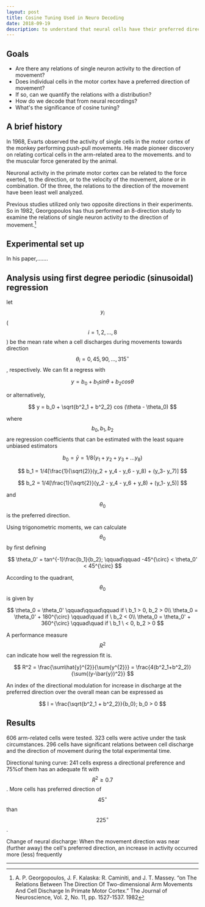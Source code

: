 ```yaml
---
layout: post
title: Cosine Tuning Used in Neuro Decoding
date: 2018-09-19
description: to understand that neural cells have their preferred direction of movement distributed like a sinusoidal function
---
```


## Goals

* Are there any relations of single neuron activity to the direction of movement?
* Does individual cells in the motor cortex have a preferred direction of movement?
* If so, can we quantify the relations with a distribution?
* How do we decode that from neural recordings?
* What's the significance of cosine tuning?

## A brief history

In 1968, Evarts observed the activity of single cells in the motor cortex of the monkey performing push-pull movements. He made pioneer discovery on relating cortical cells in the arm-related area to the movements. and to the muscular force generated by the animal.

Neuronal activity in the primate motor cortex can be related to the force exerted, to the direction, or to the velocity of the movement, alone or in combination. Of the three, the relations to the direction of the movement have been least well analyzed.

Previous studies utilized only two opposite directions in their experiments. So in 1982, Georgopoulos has thus performed an 8-direction study to examine the relations of single neuron activity to the direction of movement.[^Georgopoulos]

## Experimental set up

In his paper,.......

## Analysis using first degree periodic (sinusoidal) regression

let $$ y_i $$ ($$ i = 1, 2, ..., 8 $$) be the mean rate when a cell discharges during movements towards direction $$ \theta_i = 0, 45, 90, ..., 315^{\circ}$$, respectively. We can fit a regress with

$$
y = b_0 + b_1sin \theta + b_2 cos \theta
$$

or alternatively,

$$
y = b_0 + \sqrt{b^2_1 + b^2_2} cos (\theta - \theta_0)
$$

where $$ b_0, b_1, b_2 $$ are regression coefficients that can be estimated with the least square unbiased estimators

$$
b_0 = \bar{y} = 1/8(y_1 + y_2 + y_3 + ... y_8)
$$

$$
b_1 = 1/4[\frac{1}{\sqrt{2}}(y_2 + y_4 - y_6 - y_8) + (y_3- y_7)]
$$

$$
b_2 = 1/4[\frac{1}{\sqrt{2}}(y_2 - y_4 - y_6 + y_8) + (y_1- y_5)]
$$

and $$\theta_0$$ is the preferred direction.

Using trigonometric moments, we can calculate $$\theta_0$$ by first defining

$$
\theta_0' = tan^{-1}\frac{b_1}{b_2}; \qquad\qquad -45^{\circ} < \theta_0' < 45^{\circ}
$$

According to the quadrant, $$\theta_0$$ is given by

$$
\theta_0 = \theta_0' \qquad\qquad\qquad if \ b_1 > 0, b_2 > 0\\
\theta_0 = \theta_0' + 180^{\circ} \qquad\quad if \ b_2 < 0\\
\theta_0 = \theta_0' + 360^{\circ} \qquad\quad if \ b_1 \ < 0, b_2 > 0
$$

A performance measure $$R^2$$ can indicate how well the regression fit is.

$$
R^2 = \frac{\sum\hat{y}^{2}}{\sum{y^{2}}} = \frac{4(b^2_1+b^2_2)}{\sum{(y-\bar{y})^2}}
$$

An index of the directional modulation for increase in discharge at the preferred direction over the overall mean can be expressed as

$$
I = \frac{\sqrt{b^2_1 + b^2_2}}{b_0}; b_0 > 0
$$

## Results

606 arm-related cells were tested. 323 cells were active under the task circumstances. 296 cells have significant relations between cell discharge and the direction of movement during the total experimental time.

Directional tuning curve: 241 cells express a directional preference and 75%of them has an adequate fit with $$ R^2 \geq 0.7 $$. More cells has preferred direction of $$45^{\circ}$$ than $$225^{\circ}$$.

Change of neural discharge: When the movement direction was near (further away) the cell's preferred direction, an increase in activity occurred more (less) frequently


---
[^Georgopoulos]: A. P. Georgopoulos, J. F. Kalaska: R. Caminiti, and J. T. Massey. “on The Relations Between The Direction Of Two-dimensional Arm Movements And Cell Discharge In Primate Motor Cortex.” The Journal of Neuroscience, Vol. 2, No. 11, pp. 1527-1537. 1982
